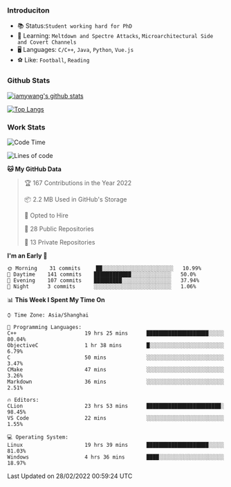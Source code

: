 ### Introduciton

- 📚 Status:`Student working hard for PhD`
- 🔎 Learning: `Meltdown and Spectre Attacks`, `Microarchitectural Side and Covert Channels`
- 🖥️ Languages: `C/C++`, `Java`, `Python`, `Vue.js`
- ⚽ Like: `Football`, `Reading`

### Github Stats

[![iamywang's github stats](https://github-readme-stats.vercel.app/api?username=iamywang&count_private=true&show_icons=true)]()

[![Top Langs](https://github-readme-stats.vercel.app/api/top-langs/?username=iamywang&layout=compact)]()

### Work Stats

<!--START_SECTION:waka-->
![Code Time](http://img.shields.io/badge/Code%20Time-131%20hrs%203%20mins-blue)

![Lines of code](https://img.shields.io/badge/From%20Hello%20World%20I%27ve%20Written-852%20Thousand%20lines%20of%20code-blue)

**🐱 My GitHub Data** 

> 🏆 167 Contributions in the Year 2022
 > 
> 📦 2.2 MB Used in GitHub's Storage 
 > 
> 💼 Opted to Hire
 > 
> 📜 28 Public Repositories 
 > 
> 🔑 13 Private Repositories  
 > 
**I'm an Early 🐤** 

```text
🌞 Morning    31 commits     ██░░░░░░░░░░░░░░░░░░░░░░░   10.99% 
🌆 Daytime    141 commits    ████████████░░░░░░░░░░░░░   50.0% 
🌃 Evening    107 commits    █████████░░░░░░░░░░░░░░░░   37.94% 
🌙 Night      3 commits      ░░░░░░░░░░░░░░░░░░░░░░░░░   1.06%

```


📊 **This Week I Spent My Time On** 

```text
⌚︎ Time Zone: Asia/Shanghai

💬 Programming Languages: 
C++                      19 hrs 25 mins      ████████████████████░░░░░   80.04% 
ObjectiveC               1 hr 38 mins        █░░░░░░░░░░░░░░░░░░░░░░░░   6.79% 
C                        50 mins             ░░░░░░░░░░░░░░░░░░░░░░░░░   3.47% 
CMake                    47 mins             ░░░░░░░░░░░░░░░░░░░░░░░░░   3.26% 
Markdown                 36 mins             ░░░░░░░░░░░░░░░░░░░░░░░░░   2.51%

🔥 Editors: 
CLion                    23 hrs 53 mins      ████████████████████████░   98.45% 
VS Code                  22 mins             ░░░░░░░░░░░░░░░░░░░░░░░░░   1.55%

💻 Operating System: 
Linux                    19 hrs 39 mins      ████████████████████░░░░░   81.03% 
Windows                  4 hrs 36 mins       ████░░░░░░░░░░░░░░░░░░░░░   18.97%

```


 Last Updated on 28/02/2022 00:59:24 UTC
<!--END_SECTION:waka-->
